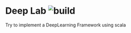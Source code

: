 # Deep Lab ![build](https://travis-ci.org/sjmyuan/deep-lab.svg)
Try to implement a DeepLearning Framework using scala
